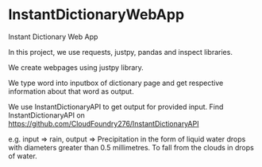 # InstantDictionaryWebApp
Instant Dictionary Web App

In this project, we use requests, justpy, pandas and inspect libraries.

We create webpages using justpy library.

We type word into inputbox of dictionary page and get respective information about that word as output.

We use InstantDictionaryAPI to get output for provided input. Find InstantDictionaryAPI on https://github.com/CloudFoundry276/InstantDictionaryAPI

e.g. input => rain, output => Precipitation in the form of liquid water drops with diameters greater than 0.5 millimetres. To fall from the clouds in drops of water.
